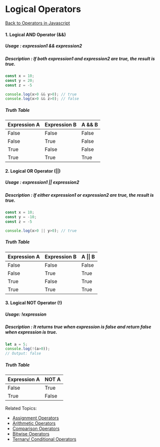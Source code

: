 # Logical Operators
[Back to Operators in Javascript](../README.md#operators-in-javascript)


#### 1. Logical AND Operator (&&)
##### Usage : expression1 && expression2
##### Description : If both expression1 and expression2 are true, the result is true.

```js
const x = 10;
const y = 20;
const z = -5

console.log(x>0 && y>0); // true
console.log(x>0 && z>0); // false
```
##### Truth Table
|Expression A  |Expression B  |A && B   |
|--------------|--------------|---------|
|False         |False         |False    |
|False         |True          |False    |
|True          |False         |False    |
|True          |True          |True     |



#### 2. Logical OR Operator (||)
##### Usage : expression1 || expression2
##### Description : If either expression1 or expression2 are true, the result is true.

```js
const x = 10;
const y = -10;
const z = -5

console.log(x>0 || y>0); // true
```
##### Truth Table
|Expression A  |Expression B  |A \|\| B |
|--------------|--------------|---------|
|False         |False         |False    |
|False         |True          |True     |
|True          |False         |True     |
|True          |True          |True     |



#### 3. Logical NOT Operator (!)
##### Usage: !expression
##### Description : It returns true when expression is false and return false when expression is true.

```js
let a = 5;
console.log(!(a>0));
// Output: false
```
##### Truth Table
|Expression A  |NOT A   |
|--------------|--------|
|False         |True    |
|True          |False   |



Related Topics:
- [Assignment Operators](../1.Assignment_Operators/README.md#assignment-operators)
- [Arithmetic Operators](../2.Arithmetic_Operators/README.md#arithmetic-operators)
- [Comparison Operators](../3.Comparison_Operators/README.md#comparison-operators)
- [Bitwise Operators](../4.Bitwise_Operators/README.md#bitwise-operators)
- [Ternary/ Conditional Operators](../6.Ternary_Operators/README.md#ternary-conditional-operators)